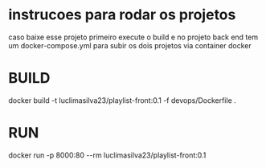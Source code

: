 # instrucoes para rodar os projetos
caso baixe esse projeto primeiro execute o build e no projeto back end tem um docker-compose.yml para subir os dois projetos via container docker

# BUILD
docker build -t luclimasilva23/playlist-front:0.1 -f devops/Dockerfile .

# RUN
docker run -p 8000:80 --rm luclimasilva23/playlist-front:0.1
